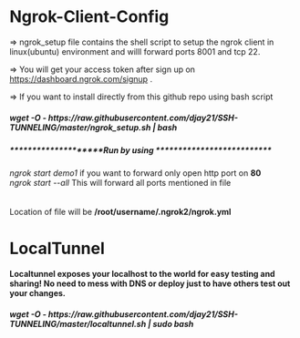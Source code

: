 # Ngrok-Client-Config

=> ngrok_setup file contains the shell script to setup the ngrok client in linux(ubuntu) environment and willl forward ports 8001 and tcp 22.<br>

=> You will get your access token after sign up on https://dashboard.ngrok.com/signup .

=> If you want to install directly from this github repo using bash script
<h5> wget -O - https://raw.githubusercontent.com/djay21/SSH-TUNNELING/master/ngrok_setup.sh | bash </h5> 

<h5> ********************Run by using ************************** </h5>

*ngrok start demo1*       if you want to forward only open http port on <b> 80 </b> <br>
*ngrok start --all*          This will forward all ports mentioned in file <br>
<br>
<br>
Location of file will be <b>/root/username/.ngrok2/ngrok.yml




# LocalTunnel
Localtunnel exposes your localhost to the world for easy testing and sharing! No need to mess with DNS or deploy just to have others test out your changes. <br>

<h5>wget -O - https://raw.githubusercontent.com/djay21/SSH-TUNNELING/master/localtunnel.sh | sudo bash </h5>
